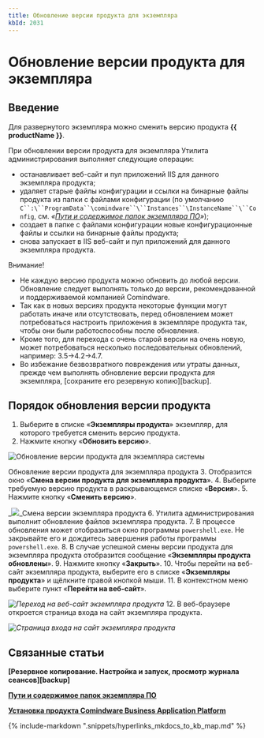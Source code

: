 ```yaml
---
title: Обновление версии продукта для экземпляра
kbId: 2031
---
```


# Обновление версии продукта для экземпляра

## Введение

Для развернутого экземпляра можно сменить версию продукта **{{ productName }}**.

При обновлении версии продукта для экземпляра Утилита администрирования выполняет следующие операции:

- останавливает веб-сайт и пул приложений IIS для данного экземпляра продукта;
- удаляет старые файлы конфигурации и ссылки на бинарные файлы продукта из папки с файлами конфигурации (по умолчанию `C``:\``ProgramData``\сomindware``\``Instances``\InstanceName``\``Config`, см. *«[Пути и содержимое папок экземпляра ПО](https://kb.comindware.ru/article.php?id=2502)»*);
- создает в папке с файлами конфигурации новые конфигурационные файлы и ссылки на бинарные файлы продукта;
- снова запускает в IIS веб-сайт и пул приложений для данного экземпляра продукта.

Внимание!

- Не каждую версию продукта можно обновить до любой версии. Обновление следует выполнять только до версии, рекомендованной и поддерживаемой компанией Comindware.
- Так как в новых версиях продукта некоторые функции могут работать иначе или отсутствовать, перед обновлением может потребоваться настроить приложения в экземпляре продукта так, чтобы они были работоспособны после обновления.
- Кроме того, для перехода с очень старой версии на очень новую, может потребоваться несколько последовательных обновлений, например: 3.5→4.2→4.7.
- Во избежание безвозвратного повреждения или утраты данных, прежде чем выполнять обновление версии продукта для экземпляра, [сохраните его резервную копию][backup].

## Порядок обновления версии продукта

1. Выберите в списке «**Экземпляры продукта**» экземпляр, для которого требуется сменить версию продукта.
2. Нажмите кнопку «**Обновить версию**».

![Обновление версии продукта для экземпляра системы](https://kb.comindware.ru/assets/img_667ac6e209182.png)

Обновление версии продукта для экземпляра продукта
3. Отобразится окно «**Смена версии продукта для экземпляра продукта**».
4. Выберите требуемую версию продукта в раскрывающемся списке «**Версия**».
5. Нажмите кнопку «**Сменить версию**».

_![](https://kb.comindware.ru/assets/img_667ad453892be.png)_Смена версии экземпляра продукта
6. Утилита администрирования выполнит обновление файлов экземпляра продукта.
7. В процессе обновления может отобразиться окно программы `powershell.exe`. Не закрывайте его и дождитесь завершения работы программы `powershell.exe`.
8. В случае успешной смены версии продукта для экземпляра продукта отобразится сообщение «**Экземпляры продукта обновлены**».
9. Нажмите кнопку «**Закрыть**».
10. Чтобы перейти на веб-сайт экземпляра продукта, выберите его в списке «**Экземпляры продукта**» и щёлкните правой кнопкой мыши.
11. В контекстном меню выберите пункт «**Перейти на веб-сайт**».

_![Переход на веб-сайт экземпляра продукта](https://kb.comindware.ru/assets/img_667ad4c2552d6.png)_
12. В веб-браузере откроется страница входа на сайт экземпляра продукта.

_![Страница входа на сайт экземпляра продукта](https://kb.comindware.ru/assets/img_667ad67cbfae0.png)_

## Связанные статьи

**[Резервное копирование. Настройка и запуск, просмотр журнала сеансов][backup]**

**[Пути и содержимое папок экземпляра ПО](https://kb.comindware.ru/article.php?id=2502)**

**[Установка продукта Comindware Business Application Platform](https://kb.comindware.ru/article.php?id=2028)**

{% include-markdown ".snippets/hyperlinks_mkdocs_to_kb_map.md" %}
